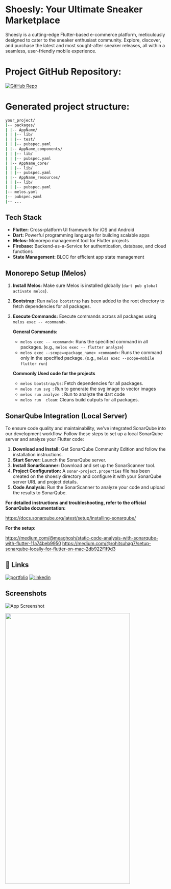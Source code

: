 
# **Shoesly: Your Ultimate Sneaker Marketplace**

Shoesly is a cutting-edge Flutter-based e-commerce platform, meticulously designed to cater to the sneaker enthusiast community. Explore, discover, and purchase the latest and most sought-after sneaker releases, all within a seamless, user-friendly mobile experience.

# **Project GitHub Repository:** 


[![GitHub Repo](https://img.shields.io/badge/GitHub-100000?style=for-the-badge&logo=github&logoColor=white)](https://github.com/Rk-Thakur/Shoesly)


# **Generated project structure:**

```bash
your_project/
|-- packages/
| |-- AppName/
| | |-- lib/
| | |-- test/
| | |-- pubspec.yaml
| |-- AppName_components/
| | |-- lib/
| | |-- pubspec.yaml
| |-- AppName_core/
| | |-- lib/
| | |-- pubspec.yaml
| |-- AppName_resources/
| | |-- lib/
| | |-- pubspec.yaml
|-- melos.yaml
|-- pubspec.yaml
|-- ...
```



## **Tech Stack**

* **Flutter:** Cross-platform UI framework for iOS and Android
* **Dart:** Powerful programming language for building scalable apps
* **Melos:** Monorepo management tool for Flutter projects
* **Firebase:** Backend-as-a-Service for authentication, database, and cloud functions
* **State Management:** BLOC for efficient app state management




## **Monorepo Setup (Melos)**

1. **Install Melos:** Make sure Melos is installed globally (`dart pub global activate melos`).
2. **Bootstrap:** Run `melos bootstrap` has been added to the root directory to fetch dependencies for all packages.
3. **Execute Commands:** Execute commands across all packages using `melos exec -- <command>`.
    
    **General Commands:**

   * `melos exec -- <command>`: Runs the specified command in all packages. (e.g., `melos exec -- flutter analyze`)
   * `melos exec --scope=<package_name> <command>`: Runs the command only in the specified package. (e.g., `melos exec --scope=mobile flutter run`)

   **Commonly Used code for the projects**

   * `melos bootstrap/bs`: Fetch dependencies for all packages.
   * `melos run svg `: Run to generate the svg image to vector images
   * `melos run analyze `: Run to analyze the dart code
   * `melos run  clean`:  Cleans build outputs for all packages.

## **SonarQube Integration (Local Server)**

To ensure code quality and maintainability, we've integrated SonarQube into our development workflow. Follow these steps to set up a local SonarQube server and analyze your Flutter code:

1. **Download and Install:** Get SonarQube Community Edition and follow the installation instructions.
2. **Start Server:** Launch the SonarQube server.
3. **Install SonarScanner:** Download and set up the SonarScanner tool.
4. **Project Configuration:** A `sonar-project.properties` file has been created on the shoesly directory and configure it with your SonarQube server URL and project details.
5. **Code Analysis:** Run the SonarScanner to analyze your code and upload the results to SonarQube.

**For detailed instructions and troubleshooting, refer to the official SonarQube documentation:**

https://docs.sonarqube.org/latest/setup/installing-sonarqube/

**For the setup:**

https://medium.com/@meaghosh/static-code-analysis-with-sonarqube-with-flutter-11a74beb9950
https://medium.com/@rohitsuhag7/setup-sonarqube-locally-for-flutter-on-mac-2db922f1f9d3
## 🔗 Links
[![portfolio](https://img.shields.io/badge/my_portfolio-000?style=for-the-badge&logo=ko-fi&logoColor=white)](https://flowcv.me/rkthakur)
[![linkedin](https://img.shields.io/badge/linkedin-0A66C2?style=for-the-badge&logo=linkedin&logoColor=white)](https://www.linkedin.com/in/ranjan-thakur-440a921aa/)



## Screenshots

![App Screenshot](https://images.unsplash.com/photo-1715588561967-6d413b6690bf?q=80&w=1974&auto=format&fit=crop&ixlib=rb-4.0.3&ixid=M3wxMjA3fDB8MHxwaG90by1wYWdlfHx8fGVufDB8fHx8fA%3D%3D)

<img src="packages/shoesly_resources/assets/appimages/dark.png" width="390" height="844">